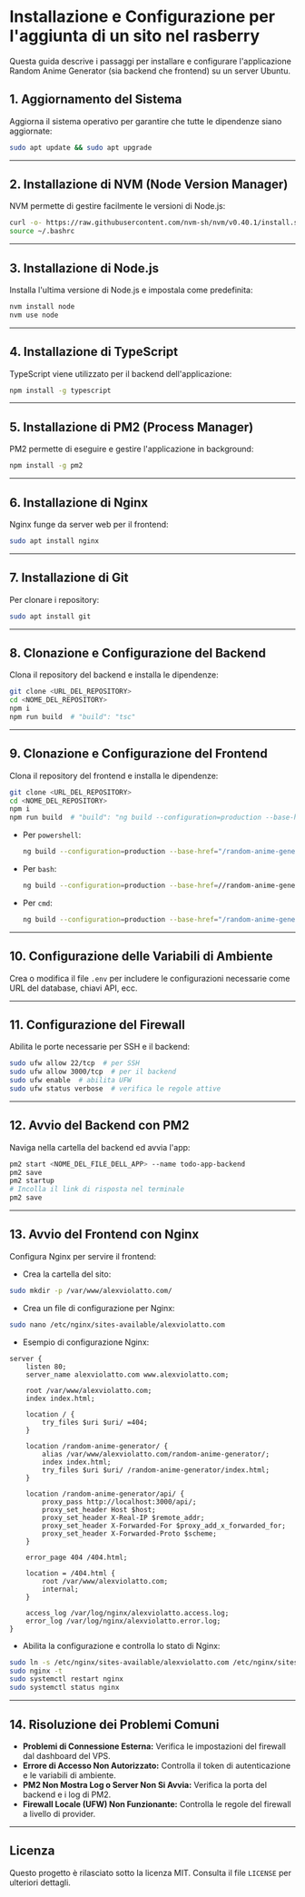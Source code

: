 
# Installazione e Configurazione per l'aggiunta di un sito nel rasberry

Questa guida descrive i passaggi per installare e configurare l'applicazione Random Anime Generator (sia backend che frontend) su un server Ubuntu.

## 1. Aggiornamento del Sistema
Aggiorna il sistema operativo per garantire che tutte le dipendenze siano aggiornate:

```bash
sudo apt update && sudo apt upgrade
```

---

## 2. Installazione di NVM (Node Version Manager)
NVM permette di gestire facilmente le versioni di Node.js:

```bash
curl -o- https://raw.githubusercontent.com/nvm-sh/nvm/v0.40.1/install.sh | bash
source ~/.bashrc
```

---

## 3. Installazione di Node.js
Installa l'ultima versione di Node.js e impostala come predefinita:

```bash
nvm install node
nvm use node
```

---

## 4. Installazione di TypeScript
TypeScript viene utilizzato per il backend dell'applicazione:

```bash
npm install -g typescript
```

---

## 5. Installazione di PM2 (Process Manager)
PM2 permette di eseguire e gestire l'applicazione in background:

```bash
npm install -g pm2
```

---

## 6. Installazione di Nginx
Nginx funge da server web per il frontend:

```bash
sudo apt install nginx
```

---

## 7. Installazione di Git
Per clonare i repository:

```bash
sudo apt install git
```

---

## 8. Clonazione e Configurazione del Backend
Clona il repository del backend e installa le dipendenze:

```bash
git clone <URL_DEL_REPOSITORY>
cd <NOME_DEL_REPOSITORY>
npm i
npm run build  # "build": "tsc"
```

---

## 9. Clonazione e Configurazione del Frontend
Clona il repository del frontend e installa le dipendenze:

```bash
git clone <URL_DEL_REPOSITORY>
cd <NOME_DEL_REPOSITORY>
npm i
npm run build  # "build": "ng build --configuration=production --base-href="/random-anime-generator/"
```

- Per `powershell`: 
  ```bash
  ng build --configuration=production --base-href="/random-anime-generator/"
  ```
- Per `bash`: 
  ```bash
  ng build --configuration=production --base-href=//random-anime-generator/
  ```
- Per `cmd`: 
  ```bash
  ng build --configuration=production --base-href="/random-anime-generator/"
  ```

---

## 10. Configurazione delle Variabili di Ambiente
Crea o modifica il file `.env` per includere le configurazioni necessarie come URL del database, chiavi API, ecc.

---

## 11. Configurazione del Firewall
Abilita le porte necessarie per SSH e il backend:

```bash
sudo ufw allow 22/tcp  # per SSH
sudo ufw allow 3000/tcp  # per il backend
sudo ufw enable  # abilita UFW
sudo ufw status verbose  # verifica le regole attive
```

---

## 12. Avvio del Backend con PM2
Naviga nella cartella del backend ed avvia l'app:

```bash
pm2 start <NOME_DEL_FILE_DELL_APP> --name todo-app-backend
pm2 save
pm2 startup
# Incolla il link di risposta nel terminale
pm2 save
```

---

## 13. Avvio del Frontend con Nginx
Configura Nginx per servire il frontend:

- Crea la cartella del sito:

```bash
sudo mkdir -p /var/www/alexviolatto.com/
```

- Crea un file di configurazione per Nginx:

```bash
sudo nano /etc/nginx/sites-available/alexviolatto.com
```

- Esempio di configurazione Nginx:

```nginx
server {
    listen 80;
    server_name alexviolatto.com www.alexviolatto.com;

    root /var/www/alexviolatto.com;
    index index.html;

    location / {
        try_files $uri $uri/ =404;
    }

    location /random-anime-generator/ {
        alias /var/www/alexviolatto.com/random-anime-generator/;
        index index.html;
        try_files $uri $uri/ /random-anime-generator/index.html;
    }

    location /random-anime-generator/api/ {
        proxy_pass http://localhost:3000/api/;
        proxy_set_header Host $host;
        proxy_set_header X-Real-IP $remote_addr;
        proxy_set_header X-Forwarded-For $proxy_add_x_forwarded_for;
        proxy_set_header X-Forwarded-Proto $scheme;
    }

    error_page 404 /404.html;

    location = /404.html {
        root /var/www/alexviolatto.com;
        internal;
    }

    access_log /var/log/nginx/alexviolatto.access.log;
    error_log /var/log/nginx/alexviolatto.error.log;
}
```

- Abilita la configurazione e controlla lo stato di Nginx:

```bash
sudo ln -s /etc/nginx/sites-available/alexviolatto.com /etc/nginx/sites-enabled/
sudo nginx -t
sudo systemctl restart nginx
sudo systemctl status nginx
```

---

## 14. Risoluzione dei Problemi Comuni
- **Problemi di Connessione Esterna:** Verifica le impostazioni del firewall dal dashboard del VPS.
- **Errore di Accesso Non Autorizzato:** Controlla il token di autenticazione e le variabili di ambiente.
- **PM2 Non Mostra Log o Server Non Si Avvia:** Verifica la porta del backend e i log di PM2.
- **Firewall Locale (UFW) Non Funzionante:** Controlla le regole del firewall a livello di provider.

---

## Licenza
Questo progetto è rilasciato sotto la licenza MIT. Consulta il file `LICENSE` per ulteriori dettagli.
